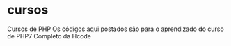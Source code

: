 # cursos
Cursos de PHP
Os códigos aqui postados são para o aprendizado do curso de PHP7 Completo da Hcode
